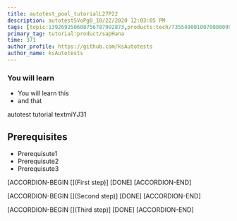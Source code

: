 ```yaml
---
title: autotest_pool_tutorialL27P22
description: autotest5VoPg0_10/22/2020 12:03:05 PM
tags: [topic:139269250608756787992873,products:tech/73554900100700000996,tutorial:experience/advanced]
primary_tag: tutorial:product/sapHana
time: 371
author_profile: https://github.com/ksAutotests
author_name: ksAutotests
---
```

### You will learn
- You will learn this
- and that

autotest tutorial textmiYJ31

## Prerequisites
- Prerequisute1
- Prerequisute2
- Prerequisute3

[ACCORDION-BEGIN [](First step)]
[DONE]
[ACCORDION-END]

[ACCORDION-BEGIN [](Second step)]
[DONE]
[ACCORDION-END]

[ACCORDION-BEGIN [](Third step)]
[DONE]
[ACCORDION-END]

